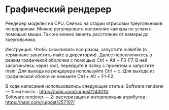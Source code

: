 # Графический рендерер

Рендерер моделек на CPU. Сейчас на стадии отрисовки треугольников по вершинам. Можно регулировать положение камеры по углам с помощью мыши. Так же можно менять расстояние от камеры до треугольника.

Инструкция: Чтобы скомпилить все разом, запустите makefile (в терминале запустить make в директории). Далее переключитесь в режим графичекой оболочки с помощью Ctrl + Alt + F3-F7. В ней залогиньтесь через root, перейдите в папку с проектом и запустите main. Для выхода из рендерера используйте Ctrl + c. Для выхода из графической оболочки нажмите Ctrl + Alt + F1-F2.

В ходе написания использовались следующие статьи:
Software renderer — 1: матчасть : https://habr.com/ru/post/243011/   
Software renderer — 2: растеризация и интерполяция атрибутов : https://habr.com/ru/post/257107/   

